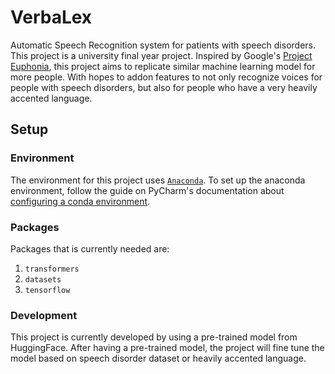 # VerbaLex
Automatic Speech Recognition system for patients with speech disorders. This project is a university final year 
project. Inspired by Google's [Project Euphonia](https://sites.research.google/euphonia/about/), this project aims 
to replicate similar machine learning model for more people. With hopes to addon features to not only recognize 
voices for people with speech disorders, but also for people who have a very heavily accented language. 

## Setup
### Environment
The environment for this project uses [`Anaconda`](https://www.anaconda.com/). To set up the 
anaconda environment, follow the guide on PyCharm's documentation about [configuring a conda 
environment](https://www.jetbrains.com/help/pycharm/conda-support-creating-conda-virtual-environment.html).

### Packages
Packages that is currently needed are:
1.  `transformers`
2.  `datasets`
3.  `tensorflow`

### Development
This project is currently developed by using a pre-trained model from HuggingFace. After having a pre-trained model, 
the project will fine tune the model based on speech disorder dataset or heavily accented language.